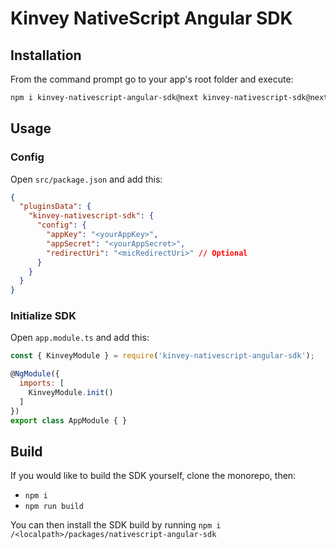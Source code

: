 # Kinvey NativeScript Angular SDK

## Installation

From the command prompt go to your app's root folder and execute:

```bash
npm i kinvey-nativescript-angular-sdk@next kinvey-nativescript-sdk@next @angular/core@7.2.10 events@3.0.0 js-base64@2.5.1 lodash@4.17.11 loglevel@1.6.1 loglevel-plugin-prefix@0.8.4 nativescript-secure-storage@2.4.0 nativescript-sqlite@2.3.3 nativescript-urlhandler@1.2.3 p-queue@4.0.0 pubnub@git+https://github.com/thomasconner/javascript.git#develop rxjs@6.4.0 sift@7.0.1 tns-core-modules@5.2.2 tslib@1.9.3 url@0.11.0 url-join@4.0.0
```

## Usage

### Config

Open `src/package.json` and add this:

```json
{
  "pluginsData": {
    "kinvey-nativescript-sdk": {
      "config": {
        "appKey": "<yourAppKey>",
        "appSecret": "<yourAppSecret>",
        "redirectUri": "<micRedirectUri>" // Optional
      }
    }
  }
}
```

### Initialize SDK

Open `app.module.ts` and add this:

```js
const { KinveyModule } = require('kinvey-nativescript-angular-sdk');

@NgModule({
  imports: [
    KinveyModule.init()
  ]
})
export class AppModule { }
```

## Build

If you would like to build the SDK yourself, clone the monorepo, then:
- `npm i`
- `npm run build`

You can then install the SDK build by running `npm i /<localpath>/packages/nativescript-angular-sdk`
